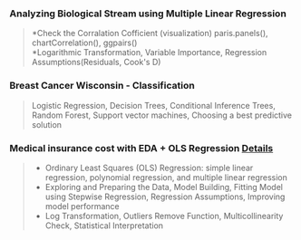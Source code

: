 ### Analyzing Biological Stream using Multiple Linear Regression 
> *Check the Corralation Cofficient (visualization) paris.panels(), chartCorrelation(), ggpairs()<br>
> *Logarithmic Transformation, Variable Importance, Regression Assumptions(Residuals, Cook's D)

### Breast Cancer Wisconsin - Classification
> Logistic Regression, Decision Trees, Conditional Inference Trees, Random Forest, Support vector machines, Choosing a best predictive solution

### Medical insurance cost with EDA + OLS Regression [Details](https://www.kaggle.com/chongchong33/medical-insurance-cost-with-eda-ols-regression?scriptVersionId=44325035)  
> * Ordinary Least Squares (OLS) Regression: simple linear regression, polynomial regression, and multiple linear regression<br>
> * Exploring and Preparing the Data, Model Building, Fitting Model using Stepwise Regression, Regression Assumptions, Improving model performance<br>
> * Log Transformation, Outliers Remove Function, Multicollinearity Check, Statistical Interpretation 

